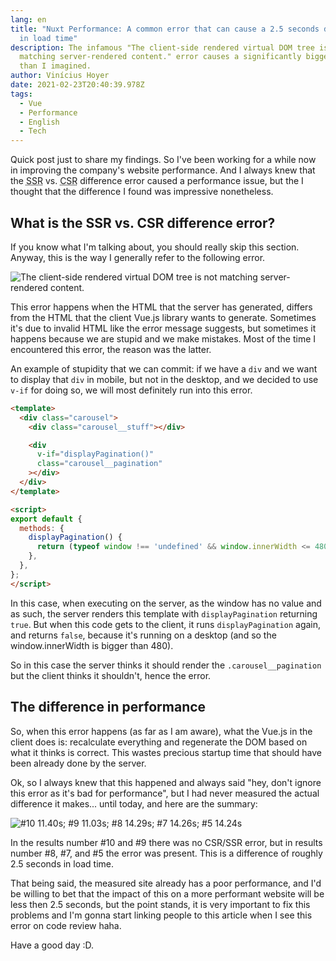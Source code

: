 ```yaml
---
lang: en
title: "Nuxt Performance: A common error that can cause a 2.5 seconds difference
  in load time"
description: The infamous "The client-side rendered virtual DOM tree is not
  matching server-rendered content." error causes a significantly bigger impact
  than I imagined.
author: Vinícius Hoyer
date: 2021-02-23T20:40:39.978Z
tags:
  - Vue
  - Performance
  - English
  - Tech
---
```

Quick post just to share my findings. So I've been working for a while now in improving the company's website performance. And I always knew that the <abbr title="server-side render">SSR</abbr> vs. <abbr title="client-side render">CSR</abbr> difference error caused a performance issue, but the I thought that the difference I found was impressive nonetheless.

## What is the SSR vs. CSR difference error?

If you know what I'm talking about, you should really skip this section. Anyway, this is the way I generally refer to the following error.

![The client-side rendered virtual DOM tree is not matching server-rendered content.](/static/img/screenshot-from-2021-02-23-17-52-26.png)

This error happens when the HTML that the server has generated, differs from the HTML that the client Vue.js library wants to generate. Sometimes it's due to invalid HTML like the error message suggests, but sometimes it happens because we are stupid and we make mistakes. Most of the time I encountered this error, the reason was the latter.

An example of stupidity that we can commit: if we have a `div` and we want to display that `div` in mobile, but not in the desktop, and we decided to use `v-if` for doing so, we will most definitely run into this error.

```html
<template>
  <div class="carousel">
    <div class="carousel__stuff"></div>

    <div
      v-if="displayPagination()"
      class="carousel__pagination"
    ></div>
  </div>
</template>

<script>
export default {
  methods: {
    displayPagination() {
      return (typeof window !== 'undefined' && window.innerWidth <= 480)
    },
  },
};
</script>
```

In this case, when executing on the server, as the window has no value and as such, the server renders this template with `displayPagination` returning `true`. But when this code gets to the client, it runs `displayPagination` again, and returns `false`, because it's running on a desktop (and so the window.innerWidth is bigger than 480).

So in this case the server thinks it should render the `.carousel__pagination` but the client thinks it shouldn't, hence the error.

## The difference in performance

So, when this error happens (as far as I am aware), what the Vue.js in the client does is: recalculate everything and regenerate the DOM based on what it thinks is correct. This wastes precious startup time that should have been already done by the server.

Ok, so I always knew that this happened and always said "hey, don't ignore this error as it's bad for performance", but I had never measured the actual difference it makes... until today, and here are the summary:

![#10 11.40s; #9 11.03s; #8 14.29s; #7 14.26s; #5 14.24s](/static/img/performance.png)

In the results number #10 and #9 there was no CSR/SSR error, but in results number #8, #7, and #5 the error was present. This is a difference of roughly 2.5 seconds in load time.

That being said, the measured site already has a poor performance, and I'd be willing to bet that the impact of this on a more performant website will be less then 2.5 seconds, but the point stands, it is very important to fix this problems and I'm gonna start linking people to this article when I see this error on code review haha.

Have a good day :D.
